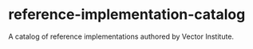 # reference-implementation-catalog
A catalog of reference implementations authored by Vector Institute.
